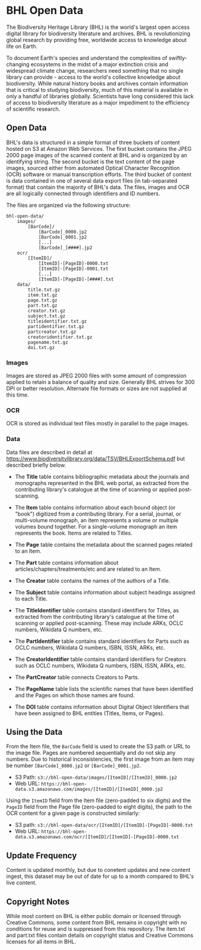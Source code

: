 # BHL Open Data

The Biodiversity Heritage Library (BHL) is the world's largest open access digital library for biodiversity literature and archives. BHL is revolutionizing global research by providing free, worldwide access to knowledge about life on Earth.

To document Earth's species and understand the complexities of swiftly-changing ecosystems in the midst of a major extinction crisis and widespread climate change, researchers need something that no single library can provide - access to the world's collective knowledge about biodiversity. While natural history books and archives contain information that is critical to studying biodiversity, much of this material is available in only a handful of libraries globally. Scientists have long considered this lack of access to biodiversity literature as a major impediment to the efficiency of scientific research.

## Open Data
BHL's data is structured in a simple format of three buckets of content hosted on S3 at Amazon Web Services. The first bucket contains the JPEG 2000 page images of the scanned content at BHL and is organized by an identifying string. The second bucket is the text content of the page images, sourced either from automated Optical Character Recognition (OCR) software or manual transcription efforts. The third bucket of content is data contained in one of several data export files (in tab-separated format) that contain the majority of BHL's data. The files, images and OCR are all logically connected through identifiers and ID numbers.

The files are organized via the following structure:

```
bhl-open-data/
    images/
        [BarCode]/
            [BarCode]_0000.jp2
            [BarCode]_0001.jp2
            [...]
            [BarCode]_[####].jp2
    ocr/
        [ItemID]/
            [ItemID]-[PageID]-0000.txt
            [ItemID]-[PageID]-0001.txt
            [...]
            [ItemID]-[PageID]-[####].txt
    data/
        title.txt.gz
        item.txt.gz
        page.txt.gz
        part.txt.gz
        creator.txt.gz
        subject.txt.gz
        titleidentifier.txt.gz
        partidentifier.txt.gz
        partcreator.txt.gz
        creatoridentifier.txt.gz
        pagename.txt.gz
        doi.txt.gz
```

### Images

Images are stored as JPEG 2000 files with some amount of compression applied to retain a balance of quality and size. Generally BHL strives for 300 DPI or better resolution. Alternate file formats or sizes are not supplied at this time. 

### OCR

OCR is stored as individual text files mostly in parallel to the page images. 

### Data

Data files are described in detail at https://www.biodiversitylibrary.org/data/TSV/BHLExportSchema.pdf but described briefly below. 

* The **Title** table contains bibliographic metadata about the journals and monographs represented in the BHL web portal, as extracted from the contributing library's catalogue at the time of scanning or applied post-scanning. 

* The **Item** table contains information about each bound object (or "book") digitized from a contributing library. For a serial, journal, or multi-volume monograph, an item represents a volume or multiple volumes bound together. For a single-volume monograph an item represents the book. Items are related to Titles.

* The **Page** table contains the metadata about the scanned pages related to an Item.

* The **Part** table contains information about articles/chapters/treatments/etc and are related to an Item.

* The **Creator** table contains the names of the authors of a Title.

* The **Subject** table contains information about subject headings assigned to each Title.

* The **TitleIdentifier** table contains standard identifiers for Titles, as extracted from the contributing library's catalogue at the time of scanning or applied post-scanning. These may include ARKs, OCLC numbers, Wikidata Q numbers, etc.

* The **PartIdentifier** table contains standard identifiers for Parts such as OCLC numbers, Wikidata Q numbers, ISBN, ISSN, ARKs, etc.

* The **CreatorIdentifier** table contains standard identifiers for Creators such as OCLC numbers, Wikidata Q numbers, ISBN, ISSN, ARKs, etc.

* The **PartCreator** table connects Creators to Parts.

* The **PageName** table lists the scientific names that have been identified and the Pages on which those names are found.

* The **DOI** table contains information about Digital Object Identifiers that have been assigned to BHL entities (Titles, Items, or Pages).

## Using the Data

From the Item file, the `BarCode` field is used to create the S3 path or URL to the image file. Pages are numbered sequentially and do not skip any numbers. Due to historical inconsistencies, the first image from an item may be number `[BarCode]_0000.jp2` or `[BarCode]_0001.jp2`.

* S3 Path: `s3://bhl-open-data/images/[ItemID]/[ItemID]_0000.jp2`
* Web URL: `https://bhl-open-data.s3.amazonaws.com/images/[ItemID]/[ItemID]_0000.jp2`

Using the `ItemID` field from the Item file (zero-padded to six digits) and the `PageID` field from the Page file (zero-padded to eight digits), the path to the OCR content for a given page is constructed similarly: 

* S3 path: `s3://bhl-open-data/ocr/[ItemID]/[ItemID]-[PageID]-0000.txt`
* Web URL: `https://bhl-open-data.s3.amazonaws.com/ocr/[ItemID]/[ItemID]-[PageID]-0000.txt`

## Update Frequency

Content is updated monthly, but due to conetent updates and new content ingest, this dataset may be out of date for up to a month compared to BHL's live content.

## Copyright Notes

While most content on BHL is either public domain or licensed through Creative Commons, some content from BHL remains in copyright with no conditions for reuse and is suppressed from this repository. The item.txt and part.txt files contain details on copyright status and Creative Commons licenses for all items in BHL.
